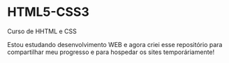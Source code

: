 # HTML5-CSS3
 Curso de HHTML e CSS

 Estou estudando desenvolvimento WEB e agora criei esse repositório para compartilhar meu progresso e para hospedar os sites temporáriamente!